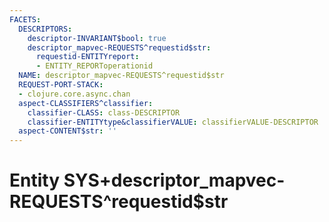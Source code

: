 ```yaml
---
FACETS:
  DESCRIPTORS:
    descriptor-INVARIANT$bool: true
    descriptor_mapvec-REQUESTS^requestid$str:
      requestid-ENTITYreport:
      - ENTITY_REPORToperationid
  NAME: descriptor_mapvec-REQUESTS^requestid$str
  REQUEST-PORT-STACK:
  - clojure.core.async.chan
  aspect-CLASSIFIERS^classifier:
    classifier-CLASS: class-DESCRIPTOR
    classifier-ENTITYtype&classifierVALUE: classifierVALUE-DESCRIPTOR
  aspect-CONTENT$str: ''
---
```

# Entity SYS+descriptor_mapvec-REQUESTS^requestid$str

